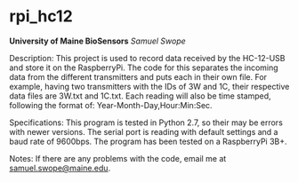 # rpi_hc12

**University of Maine BioSensors**
*Samuel Swope*

Description:
This project is used to record data received by the HC-12-USB
and store it on the RaspberryPi. The code for this separates the
incoming data from the different transmitters and puts each in 
their own file. For example, having two transmitters with the 
IDs of 3W and 1C, their respective data files are 3W.txt and
1C.txt. Each reading will also be time stamped, following the
format of: Year-Month-Day,Hour:Min:Sec.

Specifications:
This program is tested in Python 2.7, so their may be errors with 
newer versions. The serial port is reading with default settings
and a baud rate of 9600bps. The program has been tested on a
RaspberryPi 3B+. 

Notes:
If there are any problems with the code, email me at
samuel.swope@maine.edu.

